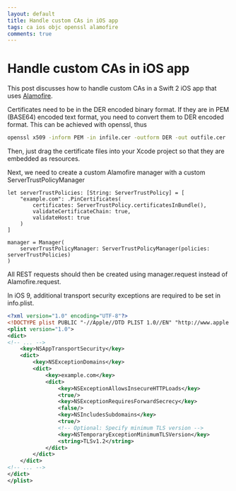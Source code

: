 ```yaml
---
layout: default
title: Handle custom CAs in iOS app
tags: ca ios objc openssl alamofire
comments: true
---
```

# Handle custom CAs in iOS app

This post discusses how to handle custom CAs in a Swift 2 iOS app that uses [Alamofire](https://github.com/Alamofire/Alamofire).

Certificates need to be in the DER encoded binary format. If they are in PEM (BASE64) encoded text format, you need to convert them to DER encoded format. This can be achieved with openssl, thus

```bash
openssl x509 -inform PEM -in infile.cer -outform DER -out outfile.cer
```

Then, just drag the certificate files into your Xcode project so that they are embedded as resources.

Next, we need to create a custom Alamofire manager with a custom ServerTrustPolicyManager

```objc
let serverTrustPolicies: [String: ServerTrustPolicy] = [
    "example.com": .PinCertificates(
        certificates: ServerTrustPolicy.certificatesInBundle(),
        validateCertificateChain: true,
        validateHost: true
    )
]

manager = Manager(
    serverTrustPolicyManager: ServerTrustPolicyManager(policies: serverTrustPolicies)
)
```

All REST requests should then be created using manager.request instead of Alamofire.request.

In iOS 9, additional transport security exceptions are required to be set in info.plist.

```xml
<?xml version="1.0" encoding="UTF-8"?>
<!DOCTYPE plist PUBLIC "-//Apple//DTD PLIST 1.0//EN" "http://www.apple.com/DTDs/PropertyList-1.0.dtd">
<plist version="1.0">
<dict>
<!-- ... -->
    <key>NSAppTransportSecurity</key>
    <dict>
        <key>NSExceptionDomains</key>
        <dict>
            <key>example.com</key>
            <dict>
                <key>NSExceptionAllowsInsecureHTTPLoads</key>
                <true/>
                <key>NSExceptionRequiresForwardSecrecy</key>
                <false/>
                <key>NSIncludesSubdomains</key>
                <true/>
                <!-- Optional: Specify minimum TLS version -->
                <key>NSTemporaryExceptionMinimumTLSVersion</key>
                <string>TLSv1.2</string>
            </dict>
        </dict>
    </dict>
<!-- ... -->
</dict>
</plist>
```
